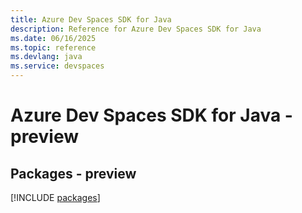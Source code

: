```yaml
---
title: Azure Dev Spaces SDK for Java
description: Reference for Azure Dev Spaces SDK for Java
ms.date: 06/16/2025
ms.topic: reference
ms.devlang: java
ms.service: devspaces
---
```

# Azure Dev Spaces SDK for Java - preview
## Packages - preview
[!INCLUDE [packages](dev-spaces-index.md)]